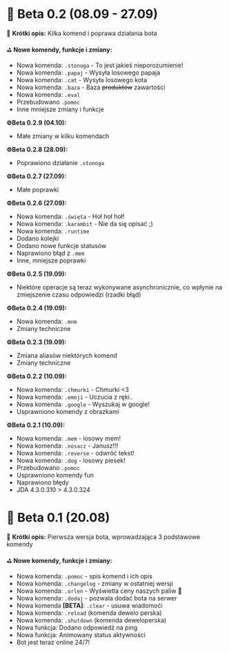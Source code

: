 # 🌚 Beta 0.2 (08.09 - 27.09)
🎯 **Krótki opis:**
Kilka komend i poprawa działania bota

⛳️ **Nowe komendy, funkcje i zmiany:**
 * Nowa komenda: `.stonoga` - To jest jakieś nieporozumienie!
 * Nowa komenda: `.papaj` - Wysyła losowego papaja
 * Nowa komenda: `.cat` - Wysyła losowego kota
 * Nowa komenda: `.baza` - Baza ~~produktów~~ zawartości
 * Nowa komenda: `.eval`
 * Przebudowano `.pomoc`
 * Inne mniejsze zmiany i funkcje  

**⚙️Beta 0.2.9 (04.10):**  
 * Małe zmiany w kilku komendach

**⚙️Beta 0.2.8 (28.09):**  
 * Poprawiono działanie `.stonoga`

**⚙️Beta 0.2.7 (27.09):**  
 * Małe poprawki

**⚙️Beta 0.2.6 (27.09):**  
 * Nowa komenda: `.święta` - Hoł hoł hoł!
 * Nowa komenda: `.karambit` - Nie da się opisać ;)
 * Nowa komenda: `.runtime`
 * Dodano kolejki
 * Dodano nowe funkcje statusów
 * Naprawiono błąd z `.mem`
 * Inne, mniejsze poprawki

**⚙️Beta 0.2.5 (19.09):**  
 * Niektóre operacje są teraz wykonywane asynchronicznie, co wpłynie na zmiejszenie czasu odpowiedzi (rzadki błąd)

**⚙️Beta 0.2.4 (19.09):**  
 * Nowa komenda: `.mnm`
 * Zmiany techniczne

**⚙️Beta 0.2.3 (19.09):**  
 * Zmiana aliasów niektórych komend
 * Zmiany techniczne

**⚙️Beta 0.2.2 (10.09):**  
 * Nowa komenda: `.chmurki` - Chmurki <3
 * Nowa komenda: `.emoji` - Uczucia z ręki..
 * Nowa komenda: `.google` - Wyszukaj w google!
 * Usprawniono komendy z obrazkami

**⚙️Beta 0.2.1 (10.09):**  

 * Nowa komenda: `.mem` - losowy mem!
 * Nowa komenda: `.nosacz` - Janusz!!!
 * Nowa komenda: `.reverse` - odwróć tekst!
 * Nowa komenda: `.dog` - losowy piesek!
 * Przebudowano `.pomoc`
 * Usprawniono komendy fun
 * Naprawiono błędy
 * JDA 4.3.0.310 > 4.3.0.324

# 🌚 Beta 0.1 (20.08)
🎯 **Krótki opis:**
Pierwsza wersja bota, wprowadzająca 3 podstawowe komendy

⛳️ **Nowe komendy, funkcje i zmiany:**
 * Nowa komenda: `.pomoc` - spis komend i ich opis
 * Nowa komenda: `.changelog` - zmiany w ostatniej wersji
 * Nowa komenda: `.orlen` - Wyświetla ceny naszych paliw 🍻
 * Nowa komenda: `.dodaj` - pozwala dodać bota na serwer
 * Nowa komenda **[BETA]**: `.clear` - usuwa wiadomoći
 * Nowa komenda: `.reload` (komenda dewelo perska)
 * Nowa komenda: `.shutdown` (komenda deweloperska)
 * Nowa funkcja: Dodano odpowiedź na ping
 * Nowa funkcja: Animowany status aktywności
 * Bot jest teraz online 24/7!
